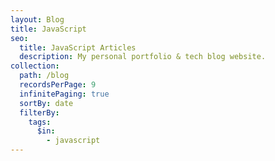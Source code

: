 ```yaml
---
layout: Blog
title: JavaScript
seo:
  title: JavaScript Articles
  description: My personal portfolio & tech blog website.
collection:
  path: /blog
  recordsPerPage: 9
  infinitePaging: true
  sortBy: date
  filterBy:
    tags:
      $in:
        - javascript
---
```

